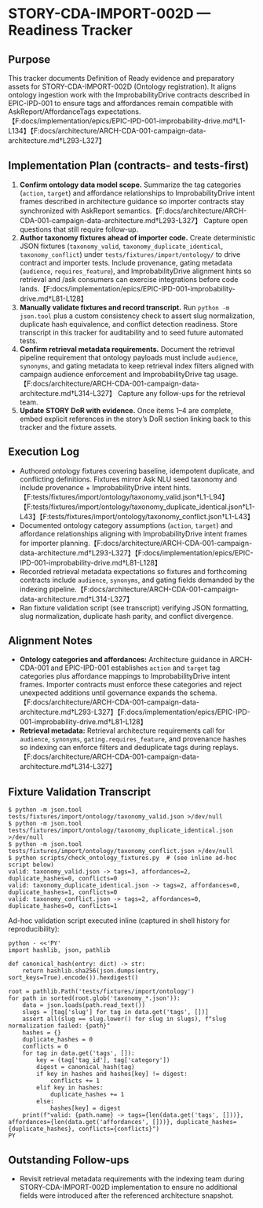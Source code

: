 # STORY-CDA-IMPORT-002D — Readiness Tracker

## Purpose
This tracker documents Definition of Ready evidence and preparatory assets for STORY-CDA-IMPORT-002D (Ontology registration). It aligns ontology ingestion work with the ImprobabilityDrive contracts described in EPIC-IPD-001 to ensure tags and affordances remain compatible with AskReport/AffordanceTags expectations.【F:docs/implementation/epics/EPIC-IPD-001-improbability-drive.md†L1-L134】【F:docs/architecture/ARCH-CDA-001-campaign-data-architecture.md†L293-L327】

## Implementation Plan (contracts- and tests-first)
1. **Confirm ontology data model scope.** Summarize the tag categories (`action`, `target`) and affordance relationships to ImprobabilityDrive intent frames described in architecture guidance so importer contracts stay synchronized with AskReport semantics.【F:docs/architecture/ARCH-CDA-001-campaign-data-architecture.md†L293-L327】 Capture open questions that still require follow-up.
2. **Author taxonomy fixtures ahead of importer code.** Create deterministic JSON fixtures (`taxonomy_valid`, `taxonomy_duplicate_identical`, `taxonomy_conflict`) under `tests/fixtures/import/ontology/` to drive contract and importer tests. Include provenance, gating metadata (`audience`, `requires_feature`), and ImprobabilityDrive alignment hints so retrieval and /ask consumers can exercise integrations before code lands.【F:docs/implementation/epics/EPIC-IPD-001-improbability-drive.md†L81-L128】
3. **Manually validate fixtures and record transcript.** Run `python -m json.tool` plus a custom consistency check to assert slug normalization, duplicate hash equivalence, and conflict detection readiness. Store transcript in this tracker for auditability and to seed future automated tests.
4. **Confirm retrieval metadata requirements.** Document the retrieval pipeline requirement that ontology payloads must include `audience`, `synonyms`, and gating metadata to keep retrieval index filters aligned with campaign audience enforcement and ImprobabilityDrive tag usage.【F:docs/architecture/ARCH-CDA-001-campaign-data-architecture.md†L314-L327】 Capture any follow-ups for the retrieval team.
5. **Update STORY DoR with evidence.** Once items 1–4 are complete, embed explicit references in the story’s DoR section linking back to this tracker and the fixture assets.

## Execution Log
- Authored ontology fixtures covering baseline, idempotent duplicate, and conflicting definitions. Fixtures mirror Ask NLU seed taxonomy and include provenance + ImprobabilityDrive intent hints.【F:tests/fixtures/import/ontology/taxonomy_valid.json†L1-L94】【F:tests/fixtures/import/ontology/taxonomy_duplicate_identical.json†L1-L43】【F:tests/fixtures/import/ontology/taxonomy_conflict.json†L1-L43】
- Documented ontology category assumptions (`action`, `target`) and affordance relationships aligning with ImprobabilityDrive intent frames for importer planning.【F:docs/architecture/ARCH-CDA-001-campaign-data-architecture.md†L293-L327】【F:docs/implementation/epics/EPIC-IPD-001-improbability-drive.md†L81-L128】
- Recorded retrieval metadata expectations so fixtures and forthcoming contracts include `audience`, `synonyms`, and gating fields demanded by the indexing pipeline.【F:docs/architecture/ARCH-CDA-001-campaign-data-architecture.md†L314-L327】
- Ran fixture validation script (see transcript) verifying JSON formatting, slug normalization, duplicate hash parity, and conflict divergence.

## Alignment Notes
- **Ontology categories and affordances:** Architecture guidance in ARCH-CDA-001 and EPIC-IPD-001 establishes `action` and `target` tag categories plus affordance mappings to ImprobabilityDrive intent frames. Importer contracts must enforce these categories and reject unexpected additions until governance expands the schema.【F:docs/architecture/ARCH-CDA-001-campaign-data-architecture.md†L293-L327】【F:docs/implementation/epics/EPIC-IPD-001-improbability-drive.md†L81-L128】
- **Retrieval metadata:** Retrieval architecture requirements call for `audience`, `synonyms`, `gating.requires_feature`, and provenance hashes so indexing can enforce filters and deduplicate tags during replays.【F:docs/architecture/ARCH-CDA-001-campaign-data-architecture.md†L314-L327】

## Fixture Validation Transcript
```
$ python -m json.tool tests/fixtures/import/ontology/taxonomy_valid.json >/dev/null
$ python -m json.tool tests/fixtures/import/ontology/taxonomy_duplicate_identical.json >/dev/null
$ python -m json.tool tests/fixtures/import/ontology/taxonomy_conflict.json >/dev/null
$ python scripts/check_ontology_fixtures.py  # (see inline ad-hoc script below)
valid: taxonomy_valid.json -> tags=3, affordances=2, duplicate_hashes=0, conflicts=0
valid: taxonomy_duplicate_identical.json -> tags=2, affordances=0, duplicate_hashes=1, conflicts=0
valid: taxonomy_conflict.json -> tags=2, affordances=0, duplicate_hashes=0, conflicts=1
```

Ad-hoc validation script executed inline (captured in shell history for reproducibility):
```
python - <<'PY'
import hashlib, json, pathlib

def canonical_hash(entry: dict) -> str:
    return hashlib.sha256(json.dumps(entry, sort_keys=True).encode()).hexdigest()

root = pathlib.Path('tests/fixtures/import/ontology')
for path in sorted(root.glob('taxonomy_*.json')):
    data = json.loads(path.read_text())
    slugs = [tag['slug'] for tag in data.get('tags', [])]
    assert all(slug == slug.lower() for slug in slugs), f"slug normalization failed: {path}"
    hashes = {}
    duplicate_hashes = 0
    conflicts = 0
    for tag in data.get('tags', []):
        key = (tag['tag_id'], tag['category'])
        digest = canonical_hash(tag)
        if key in hashes and hashes[key] != digest:
            conflicts += 1
        elif key in hashes:
            duplicate_hashes += 1
        else:
            hashes[key] = digest
    print(f"valid: {path.name} -> tags={len(data.get('tags', []))}, affordances={len(data.get('affordances', []))}, duplicate_hashes={duplicate_hashes}, conflicts={conflicts}")
PY
```

## Outstanding Follow-ups
- Revisit retrieval metadata requirements with the indexing team during STORY-CDA-IMPORT-002D implementation to ensure no additional fields were introduced after the referenced architecture snapshot.
